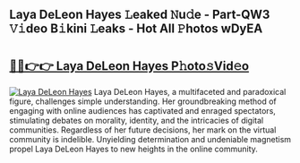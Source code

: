 ## Laya DeLeon Hayes 𝙻eaked 𝙽u𝚍e - Part-QW3 𝚅𝚒deo B𝚒kini 𝙻eaks - Hot All 𝙿hotos wDyEA

# <h2><a href="http://ld6eota.urlbe.top/?page=Laya+DeLeon+Hayes">🔗🔗👉👉 Laya DeLeon Hayes P𝚑oto𝚜Vid𝚎o</a></h2>

[![Laya DeLeon Hayes](https://i.imgur.com/eBuTRDB.gif)](http://ld6eota.urlbe.top/?page=Laya+DeLeon+Hayes)
Laya DeLeon Hayes, a multifaceted and paradoxical figure, challenges simple understanding. Her groundbreaking method of engaging with online audiences has captivated and enraged spectators, stimulating debates on morality, identity, and the intricacies of digital communities. Regardless of her future decisions, her mark on the virtual community is indelible. Unyielding determination and undeniable magnetism propel Laya DeLeon Hayes to new heights in the online community.
